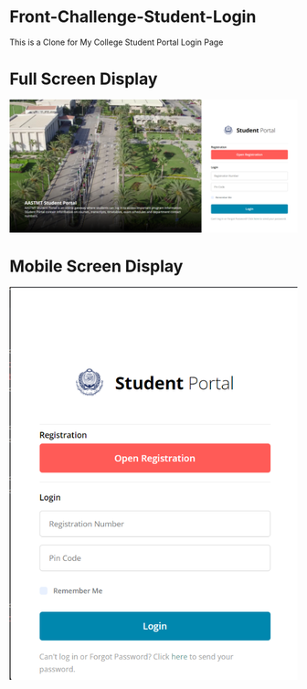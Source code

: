 # Front-Challenge-Student-Login
This is a Clone for My College Student Portal Login Page

# Full Screen Display
![](fullScreen.png)

# Mobile Screen Display
![](mobileScreen.png)

